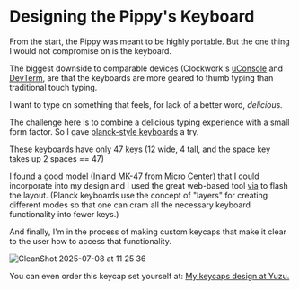 # Designing the Pippy's Keyboard

From the start, the Pippy was meant to be highly portable. But the one thing I would not compromise on is the keyboard.

The biggest downside to comparable devices (Clockwork's [uConsole](https://www.clockworkpi.com/home-uconsole) and [DevTerm](https://www.clockworkpi.com/home-uconsole), are that the keyboards are more geared to thumb typing than traditional touch typing.

I want to type on something that feels, for lack of a better word, _delicious._

The challenge here is to combine a delicious typing experience with a small form factor. So I gave [planck-style keyboards](https://youtu.be/bEPg8kk84gw) a try.

These keyboards have only 47 keys (12 wide, 4 tall, and the space key takes up 2 spaces == 47)

I found a good model (Inland MK-47 from Micro Center) that I could incorporate into my design and I used the great web-based tool [via](https://via.evove.top/) to flash the layout. (Planck keyboards use the concept of "layers" for creating different modes so that one can cram all the necessary keyboard functionality into fewer keys.)

And finally, I'm in the process of making custom keycaps that make it clear to the user how to access that functionality.

![CleanShot 2025-07-08 at 11 25 36](https://github.com/user-attachments/assets/25aca69c-0955-4ca4-9ca2-92bdb40835c7)

You can even order this keycap set yourself at:
[My keycaps design at Yuzu.](https://yuzukeycaps.com/c/9839bc54-8ba7-46e9-92d4-aec02bd5d362)
